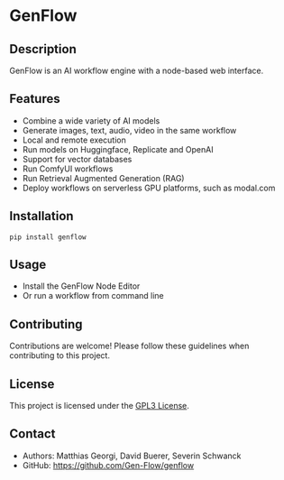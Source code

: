 # GenFlow

## Description

GenFlow is an AI workflow engine with a node-based web interface.

## Features

- Combine a wide variety of AI models
- Generate images, text, audio, video in the same workflow
- Local and remote execution
- Run models on Huggingface, Replicate and OpenAI
- Support for vector databases
- Run ComfyUI workflows
- Run Retrieval Augmented Generation (RAG)
- Deploy workflows on serverless GPU platforms, such as modal.com

## Installation

```
pip install genflow
```

## Usage

* Install the GenFlow Node Editor
* Or run a workflow from command line


## Contributing

Contributions are welcome! Please follow these guidelines when contributing to this project.

## License

This project is licensed under the [GPL3 License](LICENSE.txt).

## Contact

- Authors: Matthias Georgi, David Buerer, Severin Schwanck
- GitHub: https://github.com/Gen-Flow/genflow